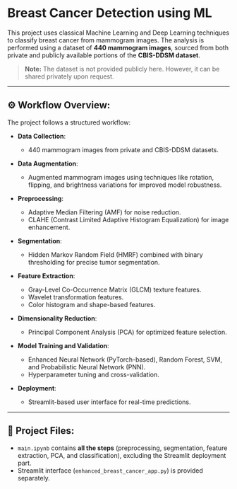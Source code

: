 # Breast Cancer Detection using ML

This project uses classical Machine Learning and Deep Learning techniques to classify breast cancer from mammogram images. The analysis is performed using a dataset of **440 mammogram images**, sourced from both private and publicly available portions of the **CBIS-DDSM dataset**.

> **Note:** The dataset is not provided publicly here. However, it can be shared privately upon request.

---

## ⚙️ Workflow Overview:

The project follows a structured workflow:

- **Data Collection**: 
  - 440 mammogram images from private and CBIS-DDSM datasets.
  
- **Data Augmentation**:
  - Augmented mammogram images using techniques like rotation, flipping, and brightness variations for improved model robustness.

- **Preprocessing**:
  - Adaptive Median Filtering (AMF) for noise reduction.
  - CLAHE (Contrast Limited Adaptive Histogram Equalization) for image enhancement.

- **Segmentation**:
  - Hidden Markov Random Field (HMRF) combined with binary thresholding for precise tumor segmentation.

- **Feature Extraction**:
  - Gray-Level Co-Occurrence Matrix (GLCM) texture features.
  - Wavelet transformation features.
  - Color histogram and shape-based features.
  
- **Dimensionality Reduction**:
  - Principal Component Analysis (PCA) for optimized feature selection.

- **Model Training and Validation**:
  - Enhanced Neural Network (PyTorch-based), Random Forest, SVM, and Probabilistic Neural Network (PNN).
  - Hyperparameter tuning and cross-validation.

- **Deployment**:
  - Streamlit-based user interface for real-time predictions.

---

## 📌 Project Files:
- `main.ipynb` contains **all the steps** (preprocessing, segmentation, feature extraction, PCA, and classification), excluding the Streamlit deployment part.
- Streamlit interface (`enhanced_breast_cancer_app.py`) is provided separately.
